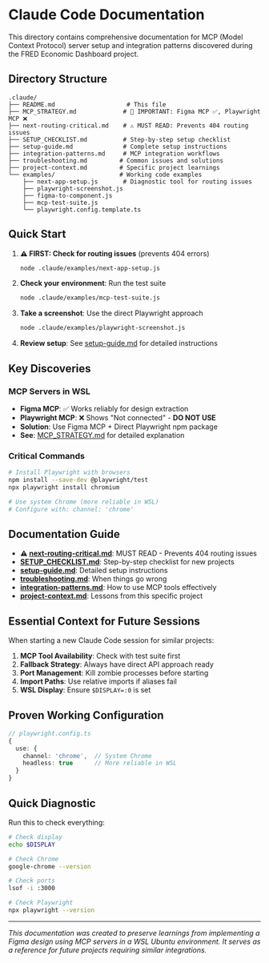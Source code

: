 # Claude Code Documentation

This directory contains comprehensive documentation for MCP (Model Context Protocol) server setup and integration patterns discovered during the FRED Economic Dashboard project.

## Directory Structure

```
.claude/
├── README.md                    # This file
├── MCP_STRATEGY.md             # 🎯 IMPORTANT: Figma MCP ✅, Playwright MCP ❌
├── next-routing-critical.md    # ⚠️ MUST READ: Prevents 404 routing issues
├── SETUP_CHECKLIST.md          # Step-by-step setup checklist
├── setup-guide.md              # Complete setup instructions
├── integration-patterns.md     # MCP integration workflows
├── troubleshooting.md         # Common issues and solutions
├── project-context.md         # Specific project learnings
└── examples/                  # Working code examples
    ├── next-app-setup.js       # Diagnostic tool for routing issues
    ├── playwright-screenshot.js
    ├── figma-to-component.js
    ├── mcp-test-suite.js
    └── playwright.config.template.ts
```

## Quick Start

1. **⚠️ FIRST: Check for routing issues** (prevents 404 errors)
   ```bash
   node .claude/examples/next-app-setup.js
   ```

2. **Check your environment**: Run the test suite
   ```bash
   node .claude/examples/mcp-test-suite.js
   ```

3. **Take a screenshot**: Use the direct Playwright approach
   ```bash
   node .claude/examples/playwright-screenshot.js
   ```

3. **Review setup**: See [setup-guide.md](./setup-guide.md) for detailed instructions

## Key Discoveries

### MCP Servers in WSL

- **Figma MCP**: ✅ Works reliably for design extraction
- **Playwright MCP**: ❌ Shows "Not connected" - **DO NOT USE**
- **Solution**: Use Figma MCP + Direct Playwright npm package
- **See**: [MCP_STRATEGY.md](./MCP_STRATEGY.md) for detailed explanation

### Critical Commands

```bash
# Install Playwright with browsers
npm install --save-dev @playwright/test
npx playwright install chromium

# Use system Chrome (more reliable in WSL)
# Configure with: channel: 'chrome'
```

## Documentation Guide

- **⚠️ [next-routing-critical.md](./next-routing-critical.md)**: MUST READ - Prevents 404 routing issues
- **[SETUP_CHECKLIST.md](./SETUP_CHECKLIST.md)**: Step-by-step checklist for new projects
- **[setup-guide.md](./setup-guide.md)**: Detailed setup instructions
- **[troubleshooting.md](./troubleshooting.md)**: When things go wrong
- **[integration-patterns.md](./integration-patterns.md)**: How to use MCP tools effectively
- **[project-context.md](./project-context.md)**: Lessons from this specific project

## Essential Context for Future Sessions

When starting a new Claude Code session for similar projects:

1. **MCP Tool Availability**: Check with test suite first
2. **Fallback Strategy**: Always have direct API approach ready
3. **Port Management**: Kill zombie processes before starting
4. **Import Paths**: Use relative imports if aliases fail
5. **WSL Display**: Ensure `$DISPLAY=:0` is set

## Proven Working Configuration

```typescript
// playwright.config.ts
{
  use: {
    channel: 'chrome',  // System Chrome
    headless: true      // More reliable in WSL
  }
}
```

## Quick Diagnostic

Run this to check everything:
```bash
# Check display
echo $DISPLAY

# Check Chrome
google-chrome --version

# Check ports
lsof -i :3000

# Check Playwright
npx playwright --version
```

---

*This documentation was created to preserve learnings from implementing a Figma design using MCP servers in a WSL Ubuntu environment. It serves as a reference for future projects requiring similar integrations.*
